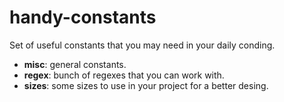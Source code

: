 # handy-constants
Set of useful constants that you may need in your daily conding.



* **misc**: general constants.
* **regex**: bunch of regexes that you can work with. 
* **sizes**: some sizes to use in your project for a better desing.


